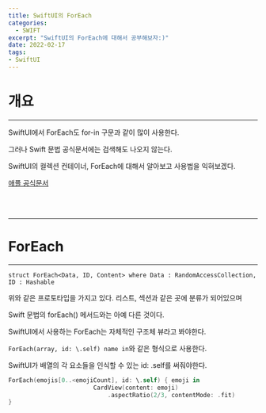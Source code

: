 ```yaml
---
title: SwiftUI의 ForEach
categories:
  - SWIFT
excerpt: "SwiftUI의 ForEach에 대해서 공부해보자:)"
date: 2022-02-17
tags:
- SwiftUI
---
```




# 개요

---

SwiftUI에서 ForEach도 for-in 구문과 같이 많이 사용한다.

그러나 Swift 문법 공식문서에는 검색해도 나오지 않는다.

SwiftUI의 컬렉션 컨테이너, ForEach에 대해서 알아보고 사용법을 익혀보겠다.

[애플 공식문서](https://developer.apple.com/documentation/swiftui/foreach)

<br />
<br />

---

# ForEach

---

`struct ForEach<Data, ID, Content> where Data : RandomAccessCollection, ID : Hashable`

위와 같은 프로토타입을 가지고 있다. 리스트, 섹션과 같은 곳에 분류가 되어있으며

Swift 문법의 forEach() 메서드와는 아예 다른 것이다.

SwiftUI에서 사용하는 ForEach는 자체적인 구조체 뷰라고 봐야한다.

`ForEach(array, id: \.self) name in`와 같은 형식으로 사용한다.

SwiftUI가 배열의 각 요소들을 인식할 수 있는 id: \.self를 써줘야한다.

```swift
ForEach(emojis[0..<emojiCount], id: \.self) { emoji in
                        CardView(content: emoji)
                            .aspectRatio(2/3, contentMode: .fit)
}
```

